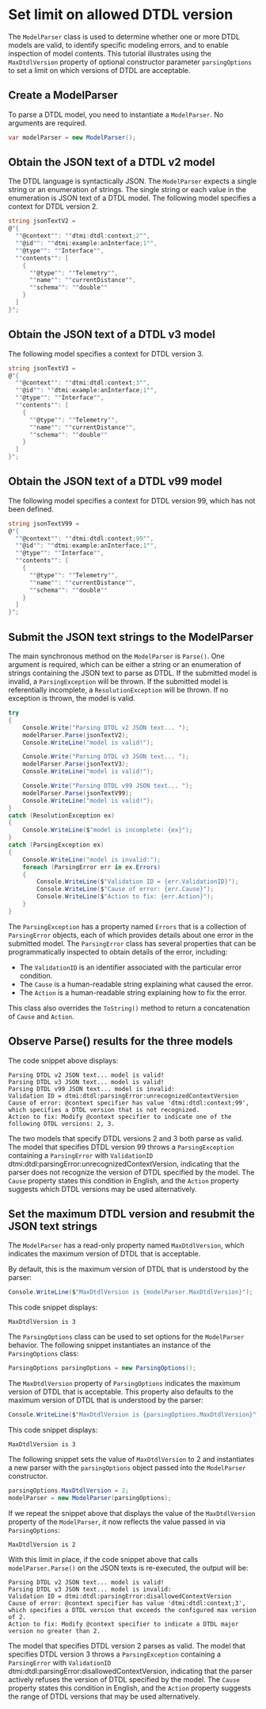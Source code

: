 ﻿# Set limit on allowed DTDL version

The `ModelParser` class is used to determine whether one or more DTDL models are valid, to identify specific modeling errors, and to enable inspection of model contents.
This tutorial illustrates using the `MaxDtdlVersion` property of optional constructor parameter `parsingOptions` to set a limit on which versions of DTDL are acceptable.

## Create a ModelParser

To parse a DTDL model, you need to instantiate a `ModelParser`.
No arguments are required.

```C# Snippet:DtdlParserTutorial15_CreateModelParser
var modelParser = new ModelParser();
```

## Obtain the JSON text of a DTDL v2 model

The DTDL language is syntactically JSON.
The `ModelParser` expects a single string or an enumeration of strings.
The single string or each value in the enumeration is JSON text of a DTDL model.
The following model specifies a context for DTDL version 2.

```C# Snippet:DtdlParserTutorial15_DtdlV2Text
string jsonTextV2 =
@"{
  ""@context"": ""dtmi:dtdl:context;2"",
  ""@id"": ""dtmi:example:anInterface;1"",
  ""@type"": ""Interface"",
  ""contents"": [
    {
      ""@type"": ""Telemetry"",
      ""name"": ""currentDistance"",
      ""schema"": ""double""
    }
  ]
}";
```

## Obtain the JSON text of a DTDL v3 model

The following model specifies a context for DTDL version 3.

```C# Snippet:DtdlParserTutorial15_DtdlV3Text
string jsonTextV3 =
@"{
  ""@context"": ""dtmi:dtdl:context;3"",
  ""@id"": ""dtmi:example:anInterface;1"",
  ""@type"": ""Interface"",
  ""contents"": [
    {
      ""@type"": ""Telemetry"",
      ""name"": ""currentDistance"",
      ""schema"": ""double""
    }
  ]
}";
```

## Obtain the JSON text of a DTDL v99 model

The following model specifies a context for DTDL version 99, which has not been defined.

```C# Snippet:DtdlParserTutorial15_DtdlV99Text
string jsonTextV99 =
@"{
  ""@context"": ""dtmi:dtdl:context;99"",
  ""@id"": ""dtmi:example:anInterface;1"",
  ""@type"": ""Interface"",
  ""contents"": [
    {
      ""@type"": ""Telemetry"",
      ""name"": ""currentDistance"",
      ""schema"": ""double""
    }
  ]
}";
```

## Submit the JSON text strings to the ModelParser

The main synchronous method on the `ModelParser` is `Parse()`.
One argument is required, which can be either a string or an enumeration of strings containing the JSON text to parse as DTDL.
If the submitted model is invalid, a `ParsingException` will be thrown.
If the submitted model is referentially incomplete, a `ResolutionException` will be thrown.
If no exception is thrown, the model is valid.

```C# Snippet:DtdlParserTutorial15_CallParse
try
{
    Console.Write("Parsing DTDL v2 JSON text... ");
    modelParser.Parse(jsonTextV2);
    Console.WriteLine("model is valid!");

    Console.Write("Parsing DTDL v3 JSON text... ");
    modelParser.Parse(jsonTextV3);
    Console.WriteLine("model is valid!");

    Console.Write("Parsing DTDL v99 JSON text... ");
    modelParser.Parse(jsonTextV99);
    Console.WriteLine("model is valid!");
}
catch (ResolutionException ex)
{
    Console.WriteLine($"model is incomplete: {ex}");
}
catch (ParsingException ex)
{
    Console.WriteLine("model is invalid:");
    foreach (ParsingError err in ex.Errors)
    {
        Console.WriteLine($"Validation ID = {err.ValidationID}");
        Console.WriteLine($"Cause of error: {err.Cause}");
        Console.WriteLine($"Action to fix: {err.Action}");
    }
}
```

The `ParsingException` has a property named `Errors` that is a collection of `ParsingError` objects, each of which provides details about one error in the submitted model.
The `ParsingError` class has several properties that can be programmatically inspected to obtain details of the error, including:

- The `ValidationID` is an identifier associated with the particular error condition.
- The `Cause` is a human-readable string explaining what caused the error.
- The `Action` is a human-readable string explaining how to fix the error.

This class also overrides the `ToString()` method to return a concatenation of `Cause` and `Action`.

## Observe Parse() results for the three models

The code snippet above displays:

```Console
Parsing DTDL v2 JSON text... model is valid!
Parsing DTDL v3 JSON text... model is valid!
Parsing DTDL v99 JSON text... model is invalid:
Validation ID = dtmi:dtdl:parsingError:unrecognizedContextVersion
Cause of error: @context specifier has value 'dtmi:dtdl:context;99', which specifies a DTDL version that is not recognized.
Action to fix: Modify @context specifier to indicate one of the following DTDL versions: 2, 3.
```

The two models that specify DTDL versions 2 and 3 both parse as valid.
The model that specifies DTDL version 99 throws a `ParsingException` containing a `ParsingError` with `ValidationID` dtmi:dtdl:parsingError:unrecognizedContextVersion, indicating that the parser does not recognize the version of DTDL specified by the model.
The `Cause` property states this condition in English, and the `Action` property suggests which DTDL versions may be used alternatively.

## Set the maximum DTDL version and resubmit the JSON text strings

The `ModelParser` has a read-only property named `MaxDtdlVersion`, which indicates the maximum version of DTDL that is acceptable.

By default, this is the maximum version of DTDL that is understood by the parser:

```C# Snippet:DtdlParserTutorial15_DisplayParserMaxDtdlVersion
Console.WriteLine($"MaxDtdlVersion is {modelParser.MaxDtdlVersion}");
```

This code snippet displays:

```Console
MaxDtdlVersion is 3
```

The `ParsingOptions` class can be used to set options for the `ModelParser` behavior.
The following snippet instantiates an instance of the `ParsingOptions` class:

```C# Snippet:DtdlParserTutorial15_NewParsingOptions
ParsingOptions parsingOptions = new ParsingOptions();
```

The `MaxDtdlVersion` property of `ParsingOptions` indicates the maximum version of DTDL that is acceptable.
This property also defaults to the maximum version of DTDL that is understood by the parser:

```C# Snippet:DtdlParserTutorial15_DisplayOptionsMaxDtdlVersion
Console.WriteLine($"MaxDtdlVersion is {parsingOptions.MaxDtdlVersion}");
```

This code snippet displays:

```Console
MaxDtdlVersion is 3
```

The following snippet sets the value of `MaxDtdlVersion` to 2 and instantiates a new parser with the `parsingOptions` object passed into the `ModelParser` constructor.

```C# Snippet:DtdlParserTutorial15_NewParserWithClienOptions
parsingOptions.MaxDtdlVersion = 2;
modelParser = new ModelParser(parsingOptions);
```

[repeat]: # (Snippet:DtdlParserTutorial15_DisplayParserMaxDtdlVersion)

If we repeat the snippet above that displays the value of the `MaxDtdlVersion` property of the `ModelParser`, it now reflects the value passed in via `ParsingOptions`:

```Console
MaxDtdlVersion is 2
```

[repeat]: # (Snippet:DtdlParserTutorial15_CallParse)

With this limit in place, if the code snippet above that calls `modelParser.Parse()` on the JSON texts is re-executed, the output will be:

```Console
Parsing DTDL v2 JSON text... model is valid!
Parsing DTDL v3 JSON text... model is invalid:
Validation ID = dtmi:dtdl:parsingError:disallowedContextVersion
Cause of error: @context specifier has value 'dtmi:dtdl:context;3', which specifies a DTDL version that exceeds the configured max version of 2.
Action to fix: Modify @context specifier to indicate a DTDL major version no greater than 2.
```

The model that specifies DTDL version 2 parses as valid.
The model that specifies DTDL version 3 throws a `ParsingException` containing a `ParsingError` with `ValidationID` dtmi:dtdl:parsingError:disallowedContextVersion, indicating that the parser actively refuses the version of DTDL specified by the model.
The `Cause` property states this condition in English, and the `Action` property suggests the range of DTDL versions that may be used alternatively.
